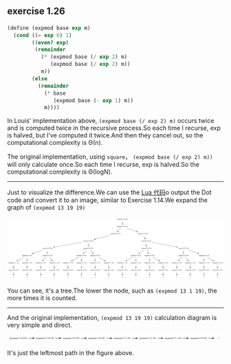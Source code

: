 ## exercise 1.26

``` Scheme
(define (expmod base exp m)
  (cond ((= exp 0) 1)
        ((even? exp)
         (remainder 
           (* (expmod base (/ exp 2) m)
              (expmod base (/ exp 2) m))
           m))
        (else
          (remainder 
            (* base 
               (expmod base (- exp 1) m))
            m))))
```

In Louis' implementation above, `(expmod base (/ exp 2) m)` occurs twice and is computed twice in the recursive process.So each time I recurse, exp is halved, but I've computed it twice.And then they cancel out, so the computational complexity is  Θ(n).

The original implementation, using `square`， `(expmod base (/ exp 2) m))` will only calculate once.So each time I recurse, exp is halved.So the computational complexity is Θ(logN).

------

Just to visualize the difference.We can use the [Lua 代码](./exercise_1_26_dot.lua)o output the Dot code and convert it to an image, similar to Exercise 1.14.We expand the graph of `(expmod 13 19 19)` 

<img src="./exercise_1_26_0.svg" />

You can see, it's a tree.The lower the node, such as `(expmod 13 1 19)`, the more times it is counted.

------

And the original implementation, `(expmod 13 19 19)` calculation diagram is very simple and direct.

<img src="./exercise_1_26_1.svg" />

It's just the leftmost path in the figure above.




